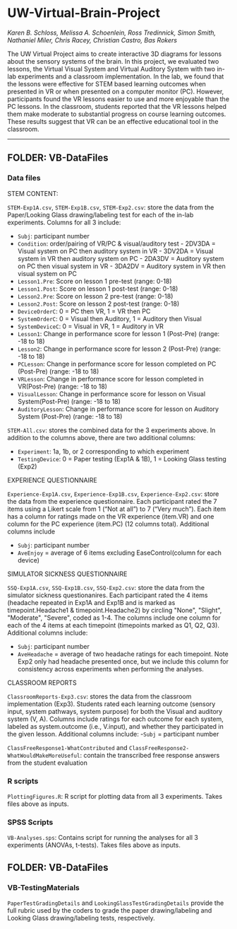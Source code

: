 # UW-Virtual-Brain-Project

_Karen B. Schloss, Melissa A. Schoenlein, Ross Tredinnick, Simon Smith, Nathaniel Miler, Chris Racey, Christian Castro, Bas Rokers_

The UW Virtual Project aims to create interactive 3D diagrams for lessons about the sensory systems of the brain. In this project, we evaluated two lessons, the Virtual Visual System and Virtual Auditory System with two in-lab experiments and a classroom implementation. In the lab, we found that the lessons were effective for STEM based learning outcomes when presented in VR or when presented on a computer monitor (PC). However, participants found the VR lessons easier to use and more enjoyable than the PC lessons. In the classroom, students reported that the VR lessons helped them make moderate to substantial progress on course learning outcomes. These results suggest that VR can be an effective educational tool in the classroom. 

---
## FOLDER: VB-DataFiles
### Data files 

STEM CONTENT: 

`STEM-Exp1A.csv`, `STEM-Exp1B.csv`, `STEM-Exp2.csv`: store the data from the Paper/Looking Glass drawing/labeling test for each of the in-lab experiments. Columns for all 3 include:
- `Subj`: participant number 
- `Condition`: order/pairing of VR/PC & visual/auditory test
      - 2DV3DA = Visual system on PC then auditory system in VR
      - 3DV2DA = Visual system in VR then auditory system on PC 
      - 2DA3DV = Auditory system on PC then visual system in VR
      - 3DA2DV = Auditory system in VR then visual system on PC
- `Lesson1.Pre`: Score on lesson 1 pre-test (range: 0-18)
- `Lesson1.Post`: Score on lesson 1 post-test (range: 0-18)
- `Lesson2.Pre`: Score on lesson 2 pre-test (range: 0-18)
- `Lesson2.Post`: Score on lesson 2 post-test (range: 0-18)
- `DeviceOrderC`:  0 = PC then VR, 1 = VR then PC
- `SystemOrderC`: 0 = Visual then Auditory, 1 = Auditory then Visual
- `SystemDeviceC`: 0 = Visual in VR, 1 = Auditory in VR
- `Lesson1`: Change in performance score for lesson 1 (Post-Pre) (range: -18 to 18)
- `Lesson2`: Change in performance score for lesson 2 (Post-Pre) (range: -18 to 18)
- `PCLesson`: Change in performance score for lesson completed on PC (Post-Pre) (range: -18 to 18)
- `VRLesson`: Change in performance score for lesson completed in VR(Post-Pre) (range: -18 to 18)
- `VisualLesson`: Change in performance score for lesson on Visual System(Post-Pre) (range: -18 to 18)
- `AuditoryLesson`: Change in performance score for lesson on Auditory System (Post-Pre) (range: -18 to 18)

`STEM-All.csv`: stores the combined data for the 3 experiments above. In addition to the columns above, there are two additional columns: 
- `Experiment`:  1a, 1b, or 2 corresponding to which experiment
- `TestingDevice`: 0 = Paper testing (Exp1A & 1B), 1 = Looking Glass testing (Exp2)



EXPERIENCE QUESTIONNAIRE

`Experience-Exp1A.csv`, `Experience-Exp1B.csv`, `Experience-Exp2.csv`: store the data from the experience questionnaire. Each participant rated the 7 items using a Likert scale from 1 (“Not at all”) to 7 (“Very much”).  Each item has a column for ratings made on the VR experience (item.VR) and one column for the PC experience (item.PC) (12 columns total).  Additional columns include
- `Subj`: participant number
- `AveEnjoy` = average of 6 items excluding EaseControl(column for each device)



SIMULATOR SICKNESS QUESTIONNAIRE

`SSQ-Exp1A.csv`, `SSQ-Exp1B.csv`, `SSQ-Exp2.csv`: store the data from the simulator sickness questionanires. Each participant rated the 4 items (headache repeated in Exp1A and Exp1B and is marked as timepoint.Headache1 & timepoint.Headache2) by circling "None", "Slight", "Moderate", "Severe", coded as 1-4. The columns include one column for each of the 4 items at each timepoint (timepoints marked as Q1, Q2, Q3). Additional columns include:
- `Subj`: participant number
- `AveHeadache` = average of two headache ratings for each timepoint. Note Exp2 only had headache presented once, but we include this column for consistency across experiments when performing the analyses. 



CLASSROOM REPORTS

`ClassroomReports-Exp3.csv`: stores the data from the classroom implementation (Exp3). Students rated each learning outcome (sensory input, system pathways, system purpose) for both the Visual and auditory system (V, A). Columns include ratings for each outcome for each system, labeled as system.outcome (i.e., V.input), and whether they participated in the given lesson. Additional columns include: 
-`Subj` = participant number

`ClassFreeResponse1-WhatContributed` and `ClassFreeResponse2-WhatWouldMakeMoreUseful`: contain the transcribed free response answers from the student evaluation 

### R scripts

`PlottingFigures.R`: R script for plotting data from all 3 experiments. Takes files above as inputs.

### SPSS Scripts

`VB-Analyses.sps`: Contains script for running the analyses for all 3 experiments (ANOVAs, t-tests). Takes files above as inputs. 


## FOLDER: VB-DataFiles
### VB-TestingMaterials

`PaperTestGradingDetails` and `LookingGlassTestGradingDetails` provide the full rubric used by the coders to grade the paper drawing/labeling and Looking Glass drawing/labeling tests, respectively. 



